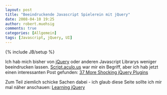 ```yaml
---
layout: post
title: "Beeindruckende Javascript Spielerein mit jQuery"
date: 2008-04-10 19:25
author: robert.muehsig
comments: true
categories: [Allgemein]
tags: [Javascript, jQuery, UI]
---
```

{% include JB/setup %}
<p></p>  <p>Ich hab mich bisher von <a href="http://jquery.com/">jQuery</a> oder anderen Javascript Librarys weniger beeindrucken lassen. <a href="http://script.aculo.us/">Script.aculo.us</a> war mir ein Begriff, aber ich hab jetzt einen interessanten Post gefunden: <a href="http://www.noupe.com/ajax/37-more-shocking-jquery-plugins.html">37 More Shocking jQuery Plugins</a></p>  <p>Zum Teil ziemlich schicke Sachen dabei - ich glaub diese Seite sollte ich mir mal n&#228;her anschauen: <a href="http://www.learningjquery.com/">Learning jQuery</a></p>
